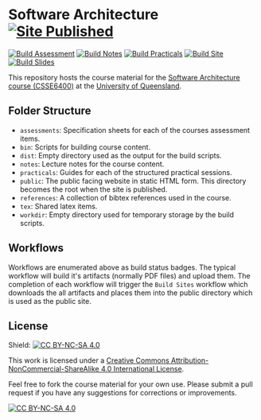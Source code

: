 # Software Architecture [![Site Published](https://img.shields.io/badge/website-published-brightgreen)](https://csse6400.uqcloud.net/ "Software Architecture course website")


[![Build Assessment](https://github.com/CSSE6400/software-architecture/actions/workflows/build-assessment.yml/badge.svg?branch=main)](https://github.com/CSSE6400/software-architecture/actions/workflows/build-assessment.yml)
[![Build Notes](https://github.com/CSSE6400/software-architecture/actions/workflows/build-notes.yml/badge.svg)](https://github.com/CSSE6400/software-architecture/actions/workflows/build-notes.yml)
[![Build Practicals](https://github.com/CSSE6400/software-architecture/actions/workflows/build-practicals.yml/badge.svg)](https://github.com/CSSE6400/software-architecture/actions/workflows/build-practicals.yml)
[![Build Site](https://github.com/CSSE6400/software-architecture/actions/workflows/build-site.yml/badge.svg)](https://github.com/CSSE6400/software-architecture/actions/workflows/build-site.yml)
[![Build Slides](https://github.com/CSSE6400/software-architecture/actions/workflows/build-slides.yml/badge.svg)](https://github.com/CSSE6400/software-architecture/actions/workflows/build-slides.yml)


This repository hosts the course material for the [Software Architecture course (CSSE6400)](https://csse6400.uqcloud.net/ "Software Architecture course website") at the [University of Queensland](https://uq.edu.au/ "UQ home page").


## Folder Structure

* `assessments`: Specification sheets for each of the courses assessment items.
* `bin`: Scripts for building course content.
* `dist`: Empty directory used as the output for the build scripts.
* `notes`: Lecture notes for the course content.
* `practicals`: Guides for each of the structured practical sessions.
* `public`: The public facing website in static HTML form. This directory becomes the root when the site is published.
* `references`: A collection of bibtex references used in the course.
* `tex`: Shared latex items.
* `workdir`: Empty directory used for temporary storage by the build scripts.

## Workflows

Workflows are enumerated above as build status badges.
The typical workflow will build it's artifacts (normally PDF files) and upload them.
The completion of each workflow will trigger the `Build Sites` workflow which downloads the all artifacts and places them into the public directory which is used as the public site.

## License

Shield: [![CC BY-NC-SA 4.0][cc-by-nc-sa-shield]][cc-by-nc-sa]

This work is licensed under a
[Creative Commons Attribution-NonCommercial-ShareAlike 4.0 International License][cc-by-nc-sa].

Feel free to fork the course material for your own use. Please submit a pull request if you have any suggestions for corrections or improvements.

[![CC BY-NC-SA 4.0][cc-by-nc-sa-image]][cc-by-nc-sa]

[cc-by-nc-sa]: http://creativecommons.org/licenses/by-nc-sa/4.0/
[cc-by-nc-sa-image]: https://licensebuttons.net/l/by-nc-sa/4.0/88x31.png
[cc-by-nc-sa-shield]: https://img.shields.io/badge/License-CC%20BY--NC--SA%204.0-lightgrey.svg
